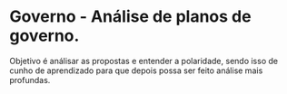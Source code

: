 # Governo  - Análise de planos de governo.

Objetivo é análisar as propostas e entender a polaridade, sendo isso de cunho de aprendizado para que depois possa ser feito análise mais profundas.